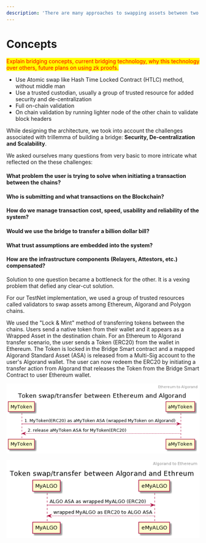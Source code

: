 ```yaml
---
description: 'There are many approaches to swapping assets between two disparate chains:'
---
```


# Concepts

<mark style="color:red;">Explain bridging concepts, current bridging technology, why this technology over others, future plans on using zk proofs.</mark>

* Use Atomic swap like Hash Time Locked Contract (HTLC) method, without middle man
* Use a trusted custodian, usually a group of trusted resource for added security and de-centralization
* Full on-chain validation
* On chain validation by running lighter node of the other chain to validate block headers

While designing the architecture, we took into account the challenges associated with trillemma of building a bridge: **Security, De-centralization and Scalability**.

We asked ourselves many questions from very basic to more intricate what reflected on the these challenges:

#### What problem the user is trying to solve when initiating a transaction between the chains?

#### Who is submitting and what transactions on the Blockchain?

#### How do we manage transaction cost, speed, usability and reliability of the system?

#### Would we use the bridge to transfer a billion dollar bill?

#### What trust assumptions are embedded into the system?

#### How are the infrastructure components (Relayers, Attestors, etc.) compensated?

Solution to one question became a bottleneck for the other. It is a vexing problem that defied any clear-cut solution.

For our TestNet implementation, we used a group of trusted resources called validators to swap assets among Ethereum, Algorand and Polygon chains.

We used the "Lock & Mint" method of transferring tokens between the chains. Users send a native token from their wallet and it appears as a Wrapped Asset in the destination chain. For an Ethereum to Algorand transfer scenario, the user sends a Token (ERC20) from the wallet in Ethereum. The Token is locked in the Bridge Smart contract and a mapped Algorand Standard Asset (ASA) is released from a Multi-Sig account to the user's Algorand wallet. The user can now redeem the ERC20 by initiating a transfer action from Algorand that releases the Token from the Bridge Smart Contract to user Ethereum wallet.

![Ethereum to Algorand Transfer](../.gitbook/assets/bridge-usecase1.png)

![Algorand to Ethereum Transfer](../.gitbook/assets/bridge-usecase2.png)
